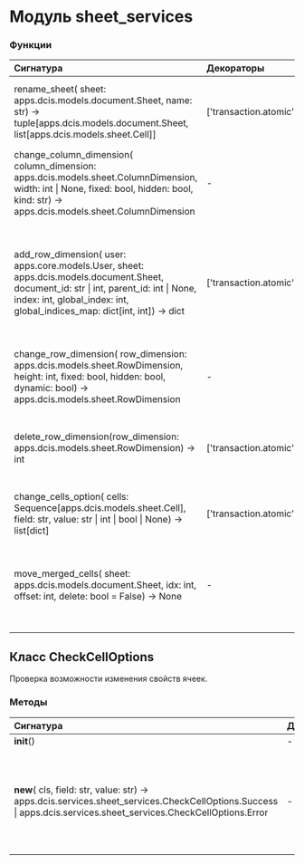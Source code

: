 # Модуль sheet_services



### Функции

| Сигнатура                                                                                                                                                                                                                       | Декораторы             | Описание                                                                                                                                                                |
| :------------------------------------------------------------------------------------------------------------------------------------------------------------------------------------------------------------------------------ | :--------------------- | :---------------------------------------------------------------------------------------------------------------------------------------------------------------------- |
| rename_sheet( sheet: apps.dcis.models.document.Sheet, name: str) -&#62; tuple[apps.dcis.models.document.Sheet, list[apps.dcis.models.sheet.Cell]]                                                                               | ['transaction.atomic'] | Переименование листа с учетом формул.sheet.name -&#62; name:param sheet - лист:param name - новое имя листа                                                             |
| change_column_dimension( column_dimension: apps.dcis.models.sheet.ColumnDimension, width: int &#124; None, fixed: bool, hidden: bool, kind: str) -&#62; apps.dcis.models.sheet.ColumnDimension                                  | -                      | Изменение колонки.                                                                                                                                                      |
| add_row_dimension( user: apps.core.models.User, sheet: apps.dcis.models.document.Sheet, document_id: str &#124; int, parent_id: int &#124; None, index: int, global_index: int, global_indices_map: dict[int, int]) -&#62; dict | ['transaction.atomic'] | Добавление строки.После добавления строки, строка приобретает новый индекс,соответственно, все строки после вставленной строки должны увеличить свой индекс на единицу. |
| change_row_dimension( row_dimension: apps.dcis.models.sheet.RowDimension, height: int, fixed: bool, hidden: bool, dynamic: bool) -&#62; apps.dcis.models.sheet.RowDimension                                                     | -                      | Изменение строки.                                                                                                                                                       |
| delete_row_dimension(row_dimension: apps.dcis.models.sheet.RowDimension) -&#62; int                                                                                                                                             | ['transaction.atomic'] | Удаление строки.После удаления строки, все строки после удаленной строки должны уменьшить свой индекс на единицу.                                                       |
| change_cells_option( cells: Sequence[apps.dcis.models.sheet.Cell], field: str, value: str &#124; int &#124; bool &#124; None) -&#62; list[dict]                                                                                 | ['transaction.atomic'] | Изменение свойств ячеек.                                                                                                                                                |
| move_merged_cells( sheet: apps.dcis.models.document.Sheet, idx: int, offset: int, delete: bool = False) -&#62; None                                                                                                             | -                      | Двигаем объединенные строки в зависимости от добавления или удаления.В будущем метод нужно сделать универсальным (и для колонок).                                       |

## Класс CheckCellOptions

Проверка возможности изменения свойств ячеек.

### Методы

| Сигнатура                                                                                                                                                               | Декораторы | Описание                                                               |
| :---------------------------------------------------------------------------------------------------------------------------------------------------------------------- | :--------- | :--------------------------------------------------------------------- |
| __init__()                                                                                                                                                              | -          | -                                                                      |
| __new__( cls, field: str, value: str) -&#62; apps.dcis.services.sheet_services.CheckCellOptions.Success &#124; apps.dcis.services.sheet_services.CheckCellOptions.Error | -          | Create and return a new object. See help(type) for accurate signature. |